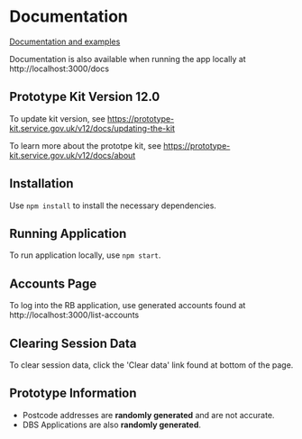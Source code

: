 # Documentation

[Documentation and examples](https://govuk-prototype-kit.herokuapp.com/docs)

Documentation is also available when running the app locally at http://localhost:3000/docs

## Prototype Kit Version 12.0

To update kit version, see https://prototype-kit.service.gov.uk/v12/docs/updating-the-kit

To learn more about the prototpe kit, see https://prototype-kit.service.gov.uk/v12/docs/about

## Installation

Use `npm install` to install the necessary dependencies.

## Running Application

To run application locally, use `npm start`.

## Accounts Page

To log into the RB application, use generated accounts found at http://localhost:3000/list-accounts

## Clearing Session Data

To clear session data, click the 'Clear data' link found at bottom of the page.

## Prototype Information

* Postcode addresses are **randomly generated** and are not accurate.
* DBS Applications are also **randomly generated**.
